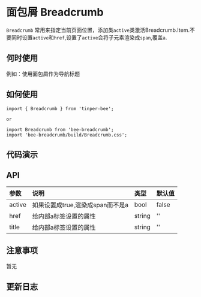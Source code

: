 # 面包屑 Breadcrumb

`Breadcrumb` 常用来指定当前页面位置，添加类`active`类激活Breadcrumb.Item.不要同时设置`active`和`href`,设置了`active`会将子元素渲染成`span`,覆盖`a`.

## 何时使用
例如：使用面包屑作为导航标题

## 如何使用

```
import { Breadcrumb } from 'tinper-bee';

or

import Breadcrumb from 'bee-breadcrumb';
import 'bee-breadcrumb/build/Breadcrumb.css';

```

## 代码演示

## API

|参数|说明|类型|默认值|
|:--|:---|:--|:---|
|active|如果设置成true,渲染成span而不是a|bool|false|
|href|给内部a标签设置的属性|string|''|
|title|给内部a标签设置的属性|string|''|

## 注意事项

暂无

## 更新日志




